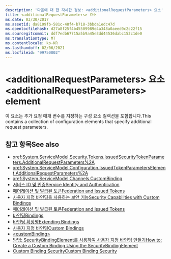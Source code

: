 ```yaml
---
description: '다음에 대 한 자세한 정보: <additionalRequestParameters> 요소'
title: <additionalRequestParameters> 요소
ms.date: 03/30/2017
ms.assetid: da8109fb-581c-48f4-b718-3bbda1edc47d
ms.openlocfilehash: d27a8f25f4b45509989e4a348a0aeed0c2c22f15
ms.sourcegitcommit: ddf7edb67715a5b9a45e3dd44536dabc153c1de0
ms.translationtype: MT
ms.contentlocale: ko-KR
ms.lasthandoff: 02/06/2021
ms.locfileid: "99750002"
---
```

# <a name="additionalrequestparameters-element"></a><span data-ttu-id="17c03-103">\<additionalRequestParameters> 요소</span><span class="sxs-lookup"><span data-stu-id="17c03-103">\<additionalRequestParameters> element</span></span>

<span data-ttu-id="17c03-104">이 요소는 추가 요청 매개 변수를 지정하는 구성 요소 컬렉션을 포함합니다.</span><span class="sxs-lookup"><span data-stu-id="17c03-104">This contains a collection of configuration elements that specify additional request parameters.</span></span>  
  
## <a name="see-also"></a><span data-ttu-id="17c03-105">참고 항목</span><span class="sxs-lookup"><span data-stu-id="17c03-105">See also</span></span>

- <xref:System.ServiceModel.Security.Tokens.IssuedSecurityTokenParameters.AdditionalRequestParameters%2A>
- <xref:System.ServiceModel.Configuration.IssuedTokenParametersElement.AdditionalRequestParameters%2A>
- <xref:System.ServiceModel.Channels.CustomBinding>
- [<span data-ttu-id="17c03-106">서비스 ID 및 인증</span><span class="sxs-lookup"><span data-stu-id="17c03-106">Service Identity and Authentication</span></span>](../../../wcf/feature-details/service-identity-and-authentication.md)
- [<span data-ttu-id="17c03-107">페더레이션 및 발급된 토큰</span><span class="sxs-lookup"><span data-stu-id="17c03-107">Federation and Issued Tokens</span></span>](../../../wcf/feature-details/federation-and-issued-tokens.md)
- [<span data-ttu-id="17c03-108">사용자 지정 바인딩을 사용하는 보안 기능</span><span class="sxs-lookup"><span data-stu-id="17c03-108">Security Capabilities with Custom Bindings</span></span>](../../../wcf/feature-details/security-capabilities-with-custom-bindings.md)
- [<span data-ttu-id="17c03-109">페더레이션 및 발급된 토큰</span><span class="sxs-lookup"><span data-stu-id="17c03-109">Federation and Issued Tokens</span></span>](../../../wcf/feature-details/federation-and-issued-tokens.md)
- [<span data-ttu-id="17c03-110">바인딩</span><span class="sxs-lookup"><span data-stu-id="17c03-110">Bindings</span></span>](../../../wcf/bindings.md)
- [<span data-ttu-id="17c03-111">바인딩 확장명</span><span class="sxs-lookup"><span data-stu-id="17c03-111">Extending Bindings</span></span>](../../../wcf/extending/extending-bindings.md)
- [<span data-ttu-id="17c03-112">사용자 지정 바인딩</span><span class="sxs-lookup"><span data-stu-id="17c03-112">Custom Bindings</span></span>](../../../wcf/extending/custom-bindings.md)
- [\<customBinding>](custombinding.md)
- [<span data-ttu-id="17c03-113">방법: SecurityBindingElement를 사용하여 사용자 지정 바인딩 만들기</span><span class="sxs-lookup"><span data-stu-id="17c03-113">How to: Create a Custom Binding Using the SecurityBindingElement</span></span>](../../../wcf/feature-details/how-to-create-a-custom-binding-using-the-securitybindingelement.md)
- [<span data-ttu-id="17c03-114">Custom Binding Security</span><span class="sxs-lookup"><span data-stu-id="17c03-114">Custom Binding Security</span></span>](../../../wcf/samples/custom-binding-security.md)
